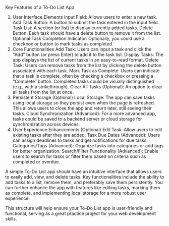 Key Features of a To-Do List App
1. User Interface Elements
Input Field:
Allows users to enter a new task.
Add Task Button:
A button to submit the task entered in the input field.
Task List:
A section (or list) to display currently added tasks.
Delete Button:
Each task should have a delete button to remove it from the list.
Optional Task Completion Indicator:
Optionally, you could use a checkbox or button to mark tasks as completed.
2. Core Functionalities
Add Task:
Users can input a task and click the "Add" button (or press Enter) to add it to the task list.
Display Tasks:
The app displays the list of current tasks in an easy-to-read format.
Delete Task:
Users can remove tasks from the list by clicking the delete button associated with each task.
Mark Task as Complete:
Users can indicate that a task is complete, often by checking a checkbox or pressing a “Complete” button. Completed tasks could be visually distinguished (e.g., with a strikethrough).
Clear All Tasks (Optional):
An option to clear all tasks from the list at once.
3. Persistent Storage (Optional)
Local Storage:
The app can save tasks using local storage so they persist even when the page is refreshed. This allows users to close the app and return later, still seeing their tasks.
Cloud Synchronization (Advanced):
For a more advanced app, tasks could be saved to a backend server or cloud storage for synchronization across devices.
4. User Experience Enhancements (Optional)
Edit Task:
Allow users to edit existing tasks after they are added.
Task Due Dates (Advanced):
Users can assign deadlines to tasks and get notifications for due tasks.
Categories/Tags (Advanced):
Organize tasks into categories or add tags for better organization.
Search/Filter Functionality (Advanced):
Enable users to search for tasks or filter them based on criteria such as completed or overdue.

A simple To-Do List app should have an intuitive interface that allows users to easily add, view, and delete tasks. Key functionalities include the ability to add tasks to a list, remove them, and preferably save them persistently. You can further enhance the app with features like editing tasks, marking them as complete, and implementing local storage for a more robust user experience.

This structure will help ensure your To-Do List app is user-friendly and functional, serving as a great practice project for your web development skills.